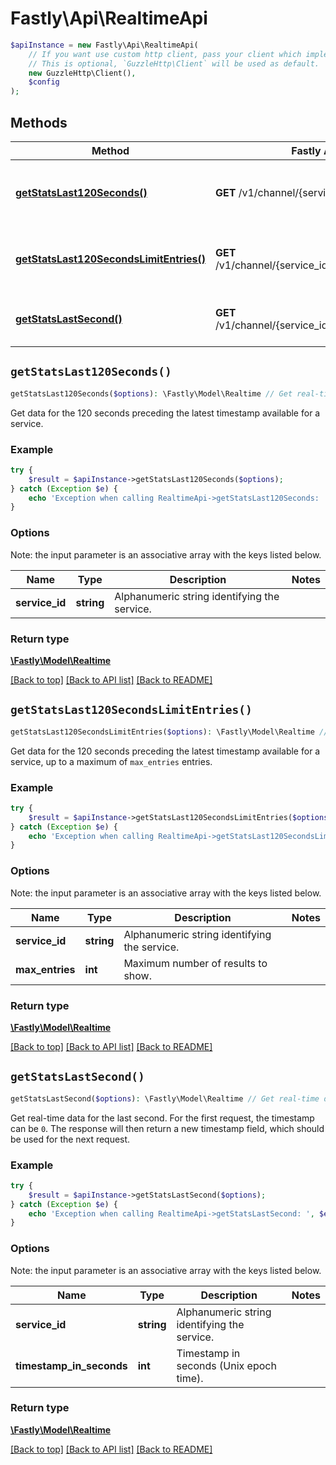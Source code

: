 # Fastly\Api\RealtimeApi


```php
$apiInstance = new Fastly\Api\RealtimeApi(
    // If you want use custom http client, pass your client which implements `GuzzleHttp\ClientInterface`.
    // This is optional, `GuzzleHttp\Client` will be used as default.
    new GuzzleHttp\Client(),
    $config
);
```

## Methods

Method | Fastly API endpoint | Description
------------- | ------------- | -------------
[**getStatsLast120Seconds()**](RealtimeApi.md#getStatsLast120Seconds) | **GET** /v1/channel/{service_id}/ts/h | Get real-time data for the last 120 seconds
[**getStatsLast120SecondsLimitEntries()**](RealtimeApi.md#getStatsLast120SecondsLimitEntries) | **GET** /v1/channel/{service_id}/ts/h/limit/{max_entries} | Get a limited number of real-time data entries
[**getStatsLastSecond()**](RealtimeApi.md#getStatsLastSecond) | **GET** /v1/channel/{service_id}/ts/{timestamp_in_seconds} | Get real-time data for the last second


## `getStatsLast120Seconds()`

```php
getStatsLast120Seconds($options): \Fastly\Model\Realtime // Get real-time data for the last 120 seconds
```

Get data for the 120 seconds preceding the latest timestamp available for a service.

### Example
```php
try {
    $result = $apiInstance->getStatsLast120Seconds($options);
} catch (Exception $e) {
    echo 'Exception when calling RealtimeApi->getStatsLast120Seconds: ', $e->getMessage(), PHP_EOL;
}
```

### Options

Note: the input parameter is an associative array with the keys listed below.

Name | Type | Description  | Notes
------------- | ------------- | ------------- | -------------
**service_id** | **string** | Alphanumeric string identifying the service. |

### Return type

[**\Fastly\Model\Realtime**](../Model/Realtime.md)

[[Back to top]](#) [[Back to API list]](../../README.md#endpoints)
[[Back to README]](../../README.md)

## `getStatsLast120SecondsLimitEntries()`

```php
getStatsLast120SecondsLimitEntries($options): \Fastly\Model\Realtime // Get a limited number of real-time data entries
```

Get data for the 120 seconds preceding the latest timestamp available for a service, up to a maximum of `max_entries` entries.

### Example
```php
try {
    $result = $apiInstance->getStatsLast120SecondsLimitEntries($options);
} catch (Exception $e) {
    echo 'Exception when calling RealtimeApi->getStatsLast120SecondsLimitEntries: ', $e->getMessage(), PHP_EOL;
}
```

### Options

Note: the input parameter is an associative array with the keys listed below.

Name | Type | Description  | Notes
------------- | ------------- | ------------- | -------------
**service_id** | **string** | Alphanumeric string identifying the service. |
**max_entries** | **int** | Maximum number of results to show. |

### Return type

[**\Fastly\Model\Realtime**](../Model/Realtime.md)

[[Back to top]](#) [[Back to API list]](../../README.md#endpoints)
[[Back to README]](../../README.md)

## `getStatsLastSecond()`

```php
getStatsLastSecond($options): \Fastly\Model\Realtime // Get real-time data for the last second
```

Get real-time data for the last second. For the first request, the timestamp can be `0`. The response will then return a new timestamp field, which should be used for the next request.

### Example
```php
try {
    $result = $apiInstance->getStatsLastSecond($options);
} catch (Exception $e) {
    echo 'Exception when calling RealtimeApi->getStatsLastSecond: ', $e->getMessage(), PHP_EOL;
}
```

### Options

Note: the input parameter is an associative array with the keys listed below.

Name | Type | Description  | Notes
------------- | ------------- | ------------- | -------------
**service_id** | **string** | Alphanumeric string identifying the service. |
**timestamp_in_seconds** | **int** | Timestamp in seconds (Unix epoch time). |

### Return type

[**\Fastly\Model\Realtime**](../Model/Realtime.md)

[[Back to top]](#) [[Back to API list]](../../README.md#endpoints)
[[Back to README]](../../README.md)
